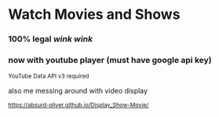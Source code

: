 # Watch Movies and Shows
### 100% legal *wink* *wink*
### now with youtube player (must have google api key)
<sub>YouTube Data API v3 required</sub>

also me messing around with video display

<sub>https://absurd-oliver.github.io/Display_Show-Movie/</aub>